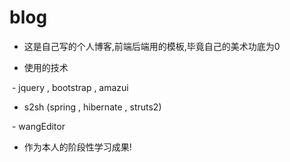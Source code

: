 # blog

- 这是自己写的个人博客,前端后端用的模板,毕竟自己的美术功底为0

- 使用的技术

  - jquery , bootstrap , amazui

  - s2sh (spring , hibernate , struts2)

  - wangEditor

- 作为本人的阶段性学习成果!
